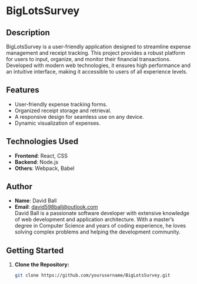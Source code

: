 # BigLotsSurvey

## Description
BigLotsSurvey is a user-friendly application designed to streamline expense management and receipt tracking. This project provides a robust platform for users to input, organize, and monitor their financial transactions. Developed with modern web technologies, it ensures high performance and an intuitive interface, making it accessible to users of all experience levels.

## Features
- User-friendly expense tracking forms.
- Organized receipt storage and retrieval.
- A responsive design for seamless use on any device.
- Dynamic visualization of expenses.

## Technologies Used
- **Frontend**: React, CSS
- **Backend**: Node.js
- **Others**: Webpack, Babel

## Author
- **Name**: David Ball  
- **Email**: [david598ball@outlook.com](mailto:david598ball@outlook.com)  
David Ball is a passionate software developer with extensive knowledge of web development and application architecture. With a master’s degree in Computer Science and years of coding experience, he loves solving complex problems and helping the development community.

## Getting Started

1. **Clone the Repository:**
   ```bash
   git clone https://github.com/yourusername/BigLotsSurvey.git
